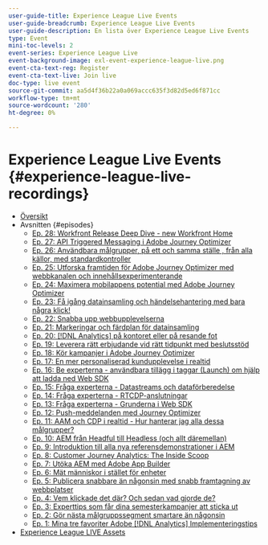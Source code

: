 ```yaml
---
user-guide-title: Experience League Live Events
user-guide-breadcrumb: Experience League Live Events
user-guide-description: En lista över Experience League Live Events
type: Event
mini-toc-levels: 2
event-series: Experience League Live
event-background-image: exl-event-experience-league-live.png
event-cta-text-reg: Register
event-cta-text-live: Join live
doc-type: live event
source-git-commit: aa5d4f36b22a0a069accc635f3d82d5ed6f871cc
workflow-type: tm+mt
source-wordcount: '280'
ht-degree: 0%

---
```



# Experience League Live Events {#experience-league-live-recordings}

+ [Översikt](overview.md)
+ Avsnitten {#episodes}
   + [Ep. 28: Workfront Release Deep Dive - new Workfront Home](episodes/exl-live-episode-10-26-23.md)
   + [Ep. 27: API Triggered Messaging i Adobe Journey Optimizer](episodes/exl-live-episode-8-23-23.md)
   + [Ep. 26: Användbara målgrupper, på ett och samma ställe &#x200B;, från alla källor, med standardkontroller](episodes/exl-live-episode-7-20-23.md)
   + [Ep. 25: Utforska framtiden för Adobe Journey Optimizer med webbkanalen och innehållsexperimenterande](episodes/exl-live-episode-6-14-23.md)
   + [Ep. 24: Maximera mobilappens potential med Adobe Journey Optimizer](episodes/exl-live-episode-5-24-23.md)
   + [Ep. 23: Få igång datainsamling och händelsehantering med bara några klick!](episodes/exl-live-episode-4-25-23.md)
   + [Ep. 22: Snabba upp webbupplevelserna](episodes/exl-live-episode-2-16-23.md)
   + [Ep. 21: Markeringar och färdplan för datainsamling](episodes/exl-live-episode-1-26-23.md)
   + [Ep. 20: [!DNL Analytics] på kontoret eller på resande fot](episodes/exl-live-episode-11-18-22.md)
   + [Ep. 19: Leverera rätt erbjudande vid rätt tidpunkt med beslutsstöd](episodes/exl-live-episode-10-25-22.md)
   + [Ep. 18: Kör kampanjer i Adobe Journey Optimizer](episodes/exl-live-episode-09-22-22.md)
   + [Ep. 17: En mer personaliserad kundupplevelse i realtid](episodes/exl-live-episode-09-20-22.md)
   + [Ep. 16: Be experterna - användbara tillägg i taggar (Launch) om hjälp att ladda ned Web SDK](episodes/exl-live-episode-08-23-22.md)
   + [Ep. 15: Fråga experterna - Datastreams och dataförberedelse](episodes/exl-live-episode-07-21-22.md)
   + [Ep. 14: Fråga experterna - RTCDP-anslutningar](episodes/exl-live-episode-06-23-22.md)
   + [Ep. 13: Fråga experterna - Grunderna i Web SDK](episodes/exl-live-episode-05-26-22.md)
   + [Ep. 12: Push-meddelanden med Journey Optimizer](episodes/exl-live-episode-05-12-22.md)
   + [Ep. 11: AAM och CDP i realtid - Hur hanterar jag alla dessa målgrupper?](episodes/exl-live-episode-04-28-22.md)
   + [Ep. 10: AEM från Headful till Headless (och allt däremellan)](episodes/exl-live-episode-04-21-22.md)
   + [Ep. 9: Introduktion till alla nya referensdemonstrationer i AEM](episodes/exl-live-episode-02-03-22.md)
   + [Ep. 8: Customer Journey Analytics: The Inside Scoop](episodes/exl-live-episode-08.md)
   + [Ep. 7: Utöka AEM med Adobe App Builder](episodes/exl-live-episode-07.md)
   + [Ep. 6: Mät människor i stället för enheter](episodes/exl-live-episode-06.md)
   + [Ep. 5: Publicera snabbare än någonsin med snabb framtagning av webbplatser](episodes/exl-live-episode-05.md)
   + [Ep. 4: Vem klickade det där? Och sedan vad gjorde de?](episodes/exl-live-episode-04.md)
   + [Ep. 3: Experttips som får dina semesterkampanjer att sticka ut](episodes/exl-live-episode-03.md)
   + [Ep. 2: Gör nästa målgruppssegment smartare än någonsin](episodes/exl-live-episode-02.md)
   + [Ep. 1: Mina tre favoriter Adobe [!DNL Analytics] Implementeringstips](episodes/exl-live-episode-01.md)
+ [Experience League LIVE Assets](exl-live-assets.md)
